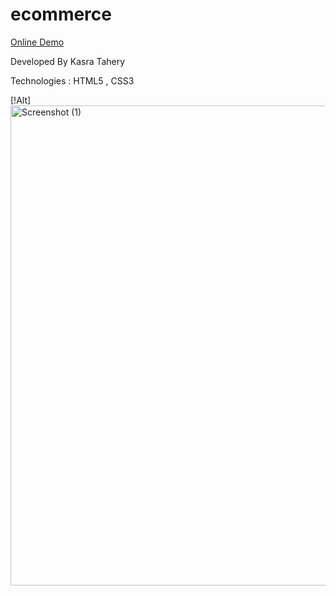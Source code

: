 # ecommerce

<a href="https://kasrataheridev.github.io/ecommerce/">Online Demo</a>

Developed By Kasra Tahery

Technologies : HTML5 , CSS3

[!Alt]<img width="1366" height="768" alt="Screenshot (1)" src="https://github.com/user-attachments/assets/cc3e87fd-cb36-420e-ac28-efd18508afd6" />
